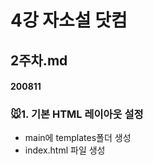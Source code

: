 # 4강 자소설 닷컴

## 2주차.md

#### 200811

### :mouse:1. 기본 HTML 레이아웃 설정
- main에 templates폴더 생성
- index.html 파일 생성